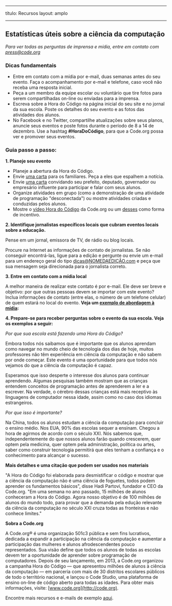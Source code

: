 * * *

título: Recursos layout: amplo

* * *

## Estatísticas úteis sobre a ciência da computação

*Para ver todas as perguntas de imprensa e mídia, entre em contato com <press@code.org>*

### Dicas fundamentais

  * Entre em contato com a mídia por e-mail, duas semanas antes do seu evento. Faça o acompanhamento por e-mail e telefone, caso você não receba uma resposta inicial.
  * Peça a um membro da equipe escolar ou voluntário que tire fotos para serem compartilhadas on-line ou enviadas para a imprensa.
  * Escreva sobre a Hora do Código na página inicial do seu site e no jornal da sua escola. Poste os detalhes do seu evento e as fotos das atividades dos alunos.
  * No Facebook e no Twitter, compartilhe atualizações sobre seus planos, anuncie seus eventos e poste fotos durante o período de 8 a 14 de dezembro. Use a hashtag **#HoraDoCódigo**, para que a Code.org possa ver e promover seus eventos.

### Guia passo a passo:

**1. Planeje seu evento**

  * Planeje a abertura da Hora do Código.
  * Envie [uma carta](/resources#sample-emails) para os familiares. Peça a eles que espalhem a notícia.
  * Envie [uma carta](/resources#sample-emails) convidando seu prefeito, deputado, governador ou empresário influente para participar e falar com seus alunos.
  * Organize atividades em grupo (como a demonstração de uma atividade de programação "desconectada") ou mostre atividades criadas e conduzidas pelos alunos.
  * Mostre o [vídeo Hora do Código](http://hourofcode.com) da Code.org ou um [desses](/resources#videos) como forma de incentivo.

**2. Identifique jornalistas específicos locais que cubram eventos locais sobre a educação.**

Pense em um jornal, emissora de TV, de rádio ou blog locais.

Procure na Internet as informações de contato de jornalistas. Se não conseguir encontrá-las, ligue para a edição e pergunte ou envie um e-mail para um endereço geral do tipo dicas@NOMEDAEDIÇÃO.com e peça que sua mensagem seja direcionada para o jornalista correto.

**3. Entre em contato com a mídia local**

A melhor maneira de realizar este contato é por e-mail. Ele deve ser breve e objetivo: por que outras pessoas devem se importar com este evento? Inclua informações de contato (entre elas, o número de um telefone celular) de quem estará no local do evento. **Veja um [exemplo de abordagem à mídia](/resources#sample-emails):**

**4. Prepare-se para receber perguntas sobre o evento da sua escola. Veja os exemplos a seguir:**

*Por que sua escola está fazendo uma Hora do Código?*

Embora todos nós saibamos que é importante que os alunos aprendam como navegar no mundo cheio de tecnologia dos dias de hoje, muitos professores não têm experiência em ciência da computação e não sabem por onde começar. Este evento é uma oportunidade para que todos nós vejamos do que a ciência da computação é capaz.

Esperamos que isso desperte o interesse dos alunos para continuar aprendendo. Algumas pesquisas também mostram que as crianças entendem conceitos de programação antes de aprenderem a ler e a escrever. Na verdade, o cérebro dessas crianças está mais receptivo às linguagens de computador nessa idade, assim como no caso dos idiomas estrangeiros.

*Por que isso é importante?*

Na China, todos os alunos estudam a ciência da computação para concluir o ensino médio. Nos EUA, 90% das escolas sequer a ensinam. Chegou a hora de agirmos de acordo com o século XXI. Nós sabemos que, independentemente do que nossos alunos farão quando crescerem, quer optem pela medicina, quer optem pela administração, política ou artes, saber como construir tecnologia permitirá que eles tenham a confiança e o conhecimento para alcançar o sucesso.

**Mais detalhes e uma citação que podem ser usados nos materiais**

"A Hora do Código foi elaborada para desmistificar o código e mostrar que a ciência da computação não é uma ciência de foguetes, todos podem aprender os fundamentos básicos", disse Hadi Partovi, fundador e CEO da Code.org. "Em uma semana no ano passado, 15 milhões de alunos conheceram a Hora do Código. Agora nosso objetivo é de 100 milhões de alunos do mundo todo, para provar que a demanda pela edução relevante da ciência da computação no século XXI cruza todas as fronteiras e não conhece limites."

**Sobra a Code.org**

A Code.org® é uma organização 501c3 pública e sem fins lucrativos, dedicada a expandir a participação na ciência da computação e aumentar a participação das mulheres e alunos afrodescendentes pouco representados. Sua visão define que todos os alunos de todas as escolas devem ter a oportunidade de aprender sobre programação de computadores. Depois de seu lançamento, em 2013, a Code.org organizou a campanha Hora do Código — que apresentou milhões de alunos à ciência da computação — em parceria com mais de 30 distritos escolares públicos de todo o território nacional, e lançou o Code Studio, uma plataforma de ensino on-line de código aberto para todas as idades. Para obter mais informações, visite: [www.code.org](http://code.org).

  
Encontre mais recursos e e-mails de exemplo [aqui](/resources).